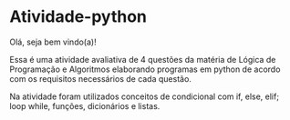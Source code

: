 # Atividade-python
Olá, seja bem vindo(a)!

Essa é uma atividade avaliativa de 4 questões da matéria de Lógica de Programação e Algoritmos elaborando programas em python de acordo com os requisitos 
necessários de cada questão.

Na atividade foram utilizados conceitos de condicional com if, else, elif; loop while, funções, dicionários e listas.
